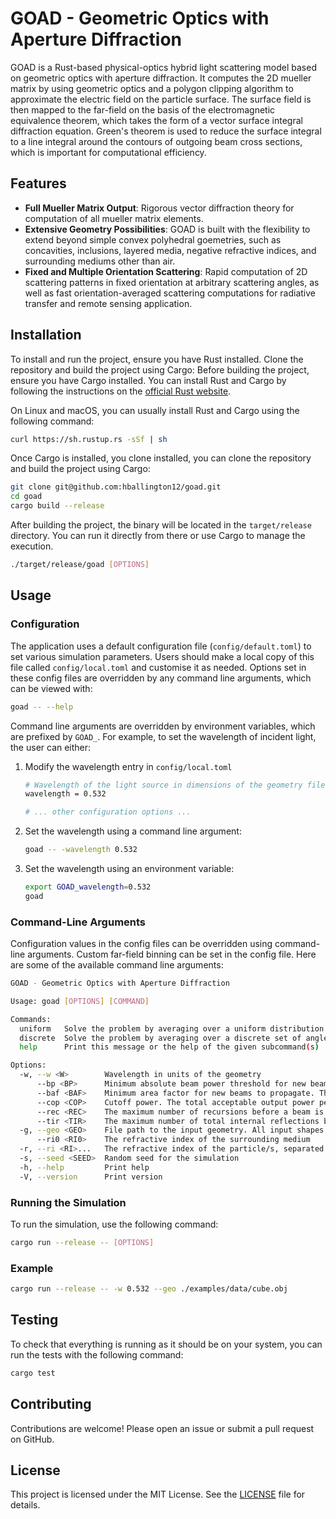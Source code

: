 # GOAD - Geometric Optics with Aperture Diffraction

GOAD is a Rust-based physical-optics hybrid light scattering model based on geometric optics with aperture diffraction. It computes the 2D mueller matrix by using geometric optics and a polygon clipping algorithm to approximate the electric field on the particle surface. The surface field is then mapped to the far-field on the basis of the electromagnetic equivalence theorem, which takes the form of a vector surface integral diffraction equation. Green's theorem is used to reduce the surface integral to a line integral around the contours of outgoing beam cross sections, which is important for computational efficiency.

## Features

- **Full Mueller Matrix Output**: Rigorous vector diffraction theory for computation of all mueller matrix elements.
- **Extensive Geometry Possibilities**: GOAD is built with the flexibility to extend beyond simple convex polyhedral goemetries, such as concavities, inclusions, layered media, negative refractive indices, and surrounding mediums other than air.
- **Fixed and Multiple Orientation Scattering**: Rapid computation of 2D scattering patterns in fixed orientation at arbitrary scattering angles, as well as fast orientation-averaged scattering computations for radiative transfer and remote sensing application.

## Installation

To install and run the project, ensure you have Rust installed. Clone the repository and build the project using Cargo:
Before building the project, ensure you have Cargo installed. You can install Rust and Cargo by following the instructions on the [official Rust website](https://doc.rust-lang.org/cargo/getting-started/installation.html).

On Linux and macOS, you can usually install Rust and Cargo using the following command:

```sh
curl https://sh.rustup.rs -sSf | sh
```

Once Cargo is installed, you clone 
installed, you can clone the repository and build the project using Cargo:

```sh
git clone git@github.com:hballington12/goad.git
cd goad
cargo build --release
```

After building the project, the binary will be located in the `target/release` directory. You can run it directly from there or use Cargo to manage the execution.

```sh
./target/release/goad [OPTIONS]
```

## Usage

### Configuration

The application uses a default configuration file (`config/default.toml`) to set various simulation parameters. Users should make a local copy of this file called `config/local.toml` and customise it as needed. Options set in these config files are overridden by any command line arguments, which can be viewed with:

```sh
goad -- --help
```

Command line arguments are overridden by environment variables, which are prefixed by `GOAD_`. For example, to set the wavelength of incident light, the user can either:

1. Modify the wavelength entry in `config/local.toml`

    ```sh
    # Wavelength of the light source in dimensions of the geometry file
    wavelength = 0.532

    # ... other configuration options ...
    ```

2. Set the wavelength using a command line argument:

    ```sh
    goad -- -wavelength 0.532
    ```

3. Set the wavelength using an environment variable:

    ```sh
    export GOAD_wavelength=0.532
    goad
    ```

### Command-Line Arguments

Configuration values in the config files can be overridden using command-line arguments. Custom far-field binning can be set in the config file. Here are some of the available command line arguments:

```sh
GOAD - Geometric Optics with Aperture Diffraction

Usage: goad [OPTIONS] [COMMAND]

Commands:
  uniform   Solve the problem by averaging over a uniform distribution of angles. Example: `uniform 100`
  discrete  Solve the problem by averaging over a discrete set of angles (in degrees). Example: `discrete 0,0,0 20,30,40`
  help      Print this message or the help of the given subcommand(s)

Options:
  -w, --w <W>        Wavelength in units of the geometry
      --bp <BP>      Minimum absolute beam power threshold for new beams to propagate
      --baf <BAF>    Minimum area factor for new beams to propagate. The actual area threshold is calculated as `wavelength^2 * factor`
      --cop <COP>    Cutoff power. The total acceptable output power per orientation before beam propagation is terminated. Once this threshold is reached, the near-field simulation will stop
      --rec <REC>    The maximum number of recursions before a beam is truncated
      --tir <TIR>    The maximum number of total internal reflections before a beam is truncated
  -g, --geo <GEO>    File path to the input geometry. All input shapes should be defined in this file. Currently, only the Wavefront .obj format is supported
      --ri0 <RI0>    The refractive index of the surrounding medium
  -r, --ri <RI>...   The refractive index of the particle/s, separated by spaces. If multiple values are provided, each shape in the geometry will be assigned a refractive index. If fewer values are provided than the number of shapes, the first value will be used for the remaining shapes
  -s, --seed <SEED>  Random seed for the simulation
  -h, --help         Print help
  -V, --version      Print version
```

### Running the Simulation

To run the simulation, use the following command:

```sh
cargo run --release -- [OPTIONS]
```

### Example

```sh
cargo run --release -- -w 0.532 --geo ./examples/data/cube.obj
```

## Testing

To check that everything is running as it should be on your system, you can run the tests with the following command:

```sh
cargo test
```

## Contributing

Contributions are welcome! Please open an issue or submit a pull request on GitHub.

## License

This project is licensed under the MIT License. See the [LICENSE](LICENSE) file for details.
